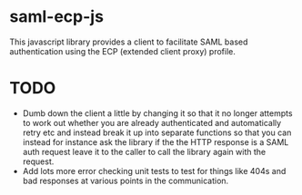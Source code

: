 saml-ecp-js
===========
This javascript library provides a client to facilitate SAML based authentication using the ECP (extended client proxy) profile.


TODO
====
* Dumb down the client a little by changing it so that it no longer attempts to work out whether you are already
  authenticated and automatically retry etc and instead break it up into separate functions so that you can instead
  for instance ask the library if the the HTTP response is a SAML auth request leave it to the caller to call
  the library again with the request.
* Add lots more error checking unit tests to test for things like 404s and bad responses at various points in the
  communication.